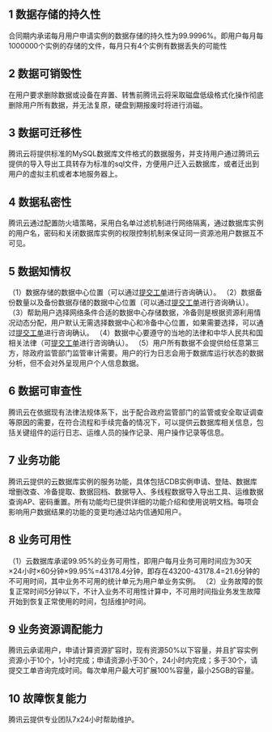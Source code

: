 ## 1 数据存储的持久性 

合同期内承诺每月用户申请实例的数据存储的持久性为99.9996%。即用户每月每1000000个实例的存储的文件，每月只有4个实例有数据丢失的可能性

## 2 数据可销毁性

在用户要求删除数据或设备在弃置、转售前腾讯云将采取磁盘低级格式化操作彻底删除用户所有数据，并无法复原，硬盘到期报废时将进行消磁。

## 3 数据可迁移性

腾讯云将提供标准的MySQL数据库文件格式的数据服务，并支持用户通过腾讯云提供的导入导出工具转存为标准的sql文件，方便用户迁入云数据库，或者迁出到用户的虚拟主机或者本地服务器上。

## 4 数据私密性

腾讯云通过配置防火墙策略，采用白名单过滤机制进行网络隔离，通过数据库实例的用户名，密码和关闭数据库实例的权限控制机制来保证同一资源池用户数据互不可见。

## 5 数据知情权

（1）数据存储的数据中心位置（可以通过[提交工单](http://console.qcloud.com/ticket)进行咨询确认）。
（2）数据备份数量以及备份数据存储的数据中心位置（可以通过[提交工单](http://console.qcloud.com/ticket)进行咨询确认）。
（3）帮助用户选择网络条件合适的数据中心存储数据，冷备则是根据资源利用情况动态分配，用户默认无需选择数据中心和冷备中心位置，如果需要选择，可以通过[提交工单](http://console.qcloud.com/ticket)进行咨询确认。
（4）数据中心要遵守的当地的法律和中华人民共和国相关法律（可[提交工单](http://console.qcloud.com/ticket)进行咨询确认）。
（5）用户所有数据不会提供给任意第三方，除政府监管部门监管审计需要。用户的行为日志会用于数据库运行状态的数据分析，但不会对外呈现用户个人信息数据。

## 6 数据可审查性

腾讯云在依据现有法律法规体系下，出于配合政府监管部门的监管或安全取证调查等原因的需要，在符合流程和手续完备的情况下，可以提供云数据库相关信息，包括关键组件的运行日志、运维人员的操作记录、用户操作记录等信息。

## 7 业务功能

腾讯云提供的云数据库实例的服务功能，具体包括CDB实例申请、登陆、数据库增删改查、冷备提取、数据回档、数据导入、多线程数据导入导出工具、运维数据查询AP、密码重置。所有功能均已提供详细的功能介绍和使用说明文档。每项会影响用户数据结果的功能的变更均通过站内信通知用户。

## 8 业务可用性

（1）云数据库承诺99.95%的业务可用性，即用户每月业务可用时间应为30天×24小时×60分钟×99.95%=43178.4分钟，即存在43200-43178.4=21.6分钟的不可用时间，其中业务不可用的统计单元为用户单业务实例。
（2）业务故障的恢复正常时间5分钟以下，不计入业务不可用性计算中，不可用时间指业务发生故障开始到恢复正常使用的时间，包括维护时间。

## 9 业务资源调配能力

腾讯云承诺用户，申请计算资源扩容时，现有资源50%以下容量，并且扩容实例资源小于10个，1小时完成；申请资源小于30个，24小时内完成；多于30个，请提交工单咨询完成时间。每次单用户最大可扩展100%容量，最小25GB的容量。

## 10 故障恢复能力

腾讯云提供专业团队7x24小时帮助维护。